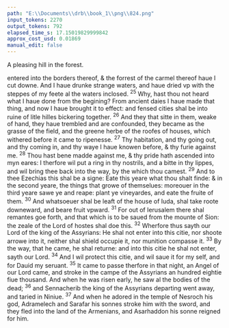 ```yaml
---
path: "E:\\Documents\\drb\\book_1\\png\\824.png"
input_tokens: 2270
output_tokens: 792
elapsed_time_s: 17.15019829999842
approx_cost_usd: 0.01869
manual_edit: false
---
```

<aside>A pleasing hill in the forest.</aside>

entered into the borders thereof, & the forrest of the carmel thereof haue I cut downe. And I haue drunke strange waters, and haue dried vp with the steppes of my feete al the waters inclosed. <sup>25</sup> Why, hast thou not heard what I haue done from the begining? From ancient daies I haue made that thing, and now I haue brought it to effect: and fensed cities shal be into ruine of litle hilles bickering together. <sup>26</sup> And they that sitte in them, weake of hand, they haue trembled and are confounded, they became as the grasse of the field, and the greene herbe of the roofes of houses, which withered before it came to ripenesse. <sup>27</sup> Thy habitation, and thy going out, and thy coming in, and thy waye I haue knowen before, & thy furie against me. <sup>28</sup> Thou hast bene madde against me, & thy pride hath ascended into myn eares: I therfore wil put a ring in thy nostrils, and a bitte in thy lippes, and wil bring thee back into the way, by the which thou camest. <sup>29</sup> And to thee Ezechias this shal be a signe: Eate this yeare what thou shalt finde: & in the second yeare, the things that growe of themselues: moreouer in the third yeare sawe ye and reape: plant ye vineyardes, and eate the fruite of them. <sup>30</sup> And whatsoeuer shal be leaft of the house of Iuda, shal take roote downeward, and beare fruit vpward. <sup>31</sup> For out of Ierusalem there shal remantes goe forth, and that which is to be saued from the mounte of Sion: the zeale of the Lord of hostes shal doe this. <sup>32</sup> Wherfore thus sayth our Lord of the king of the Assyrians: He shal not enter into this citie, nor shoote arrowe into it, neither shal shield occupie it, nor munition compasse it. <sup>33</sup> By the way, that he came, he shal returne: and into this citie he shal not enter, sayth our Lord. <sup>34</sup> And I wil protect this citie, and wil saue it for my self, and for Dauid my seruant. <sup>35</sup> It came to passe therfore in that night, an Angel of our Lord came, and stroke in the campe of the Assyrians an hundred eightie fiue thousand. And when he was risen early, he saw al the bodies of the dead; <sup>36</sup> and Sennacherib the king of the Assyrians departing went away, and taried in Niniue. <sup>37</sup> And when he adored in the temple of Nesroch his god, Adramelech and Sarafar his sonnes stroke him with the sword, and they fled into the land of the Armenians, and Asarhaddon his sonne reigned for him.

[^1]: Ezechias.